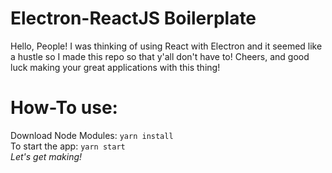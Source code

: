 # Electron-ReactJS Boilerplate

Hello, People!
I was thinking of using React with Electron and it seemed like a hustle so I made this repo so that y'all don't have to!
Cheers, and good luck making your great applications with this thing!

# How-To use:
  Download Node Modules: `yarn install`<br>
  To start the app: `yarn start`<br>
  _Let's get making!_
